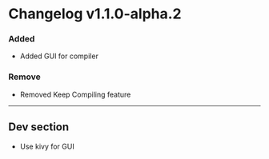 # Changelog v1.1.0-alpha.2

### Added
- Added GUI for compiler

### Remove
- Removed Keep Compiling feature

---

## Dev section

- Use kivy for GUI